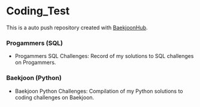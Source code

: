 # Coding_Test
This is a auto push repository created with [BaekjoonHub](https://github.com/BaekjoonHub/BaekjoonHub).

### Progammers (SQL)
- Progammers SQL Challenges: Record of my solutions to SQL challenges on Progammers.

### Baekjoon (Python)
- Baekjoon Python Challenges: Compilation of my Python solutions to coding challenges on Baekjoon.
